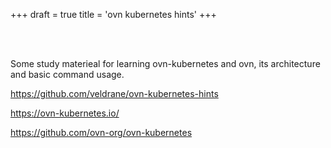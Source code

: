 +++
draft = true
title = 'ovn kubernetes hints'
+++

<br><br>

Some study materieal for learning ovn-kubernetes and ovn, its architecture and basic command usage.

https://github.com/veldrane/ovn-kubernetes-hints

https://ovn-kubernetes.io/

https://github.com/ovn-org/ovn-kubernetes